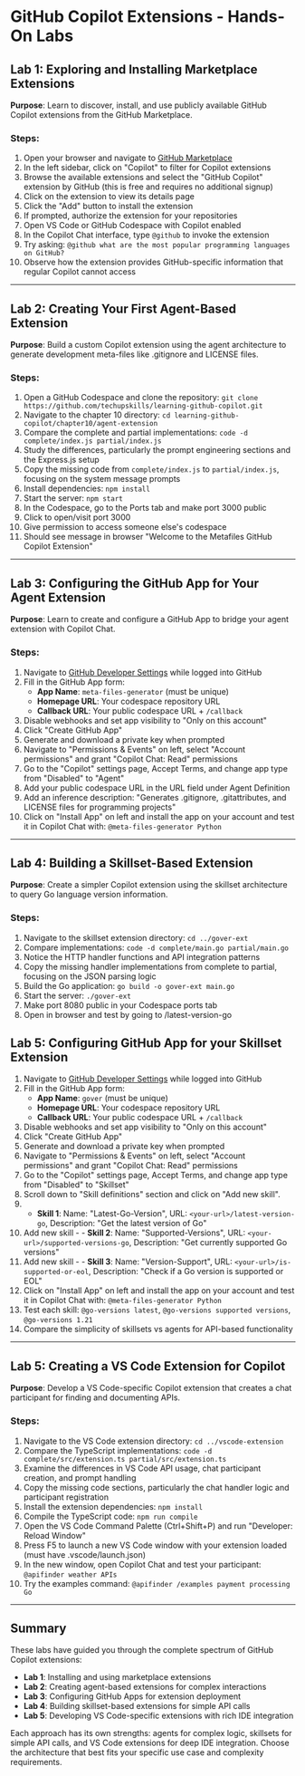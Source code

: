 # GitHub Copilot Extensions - Hands-On Labs

## Lab 1: Exploring and Installing Marketplace Extensions

**Purpose**: Learn to discover, install, and use publicly available GitHub Copilot extensions from the GitHub Marketplace.

### Steps:
1. Open your browser and navigate to [GitHub Marketplace](https://github.com/marketplace)
2. In the left sidebar, click on "Copilot" to filter for Copilot extensions
3. Browse the available extensions and select the "GitHub Copilot" extension by GitHub (this is free and requires no additional signup)
4. Click on the extension to view its details page
5. Click the "Add" button to install the extension
6. If prompted, authorize the extension for your repositories
7. Open VS Code or GitHub Codespace with Copilot enabled
8. In the Copilot Chat interface, type `@github` to invoke the extension
9. Try asking: `@github what are the most popular programming languages on GitHub?`
10. Observe how the extension provides GitHub-specific information that regular Copilot cannot access

---

## Lab 2: Creating Your First Agent-Based Extension

**Purpose**: Build a custom Copilot extension using the agent architecture to generate development meta-files like .gitignore and LICENSE files.

### Steps:
1. Open a GitHub Codespace and clone the repository: `git clone https://github.com/techupskills/learning-github-copilot.git`
2. Navigate to the chapter 10 directory: `cd learning-github-copilot/chapter10/agent-extension`
3. Compare the complete and partial implementations: `code -d complete/index.js partial/index.js`
4. Study the differences, particularly the prompt engineering sections and the Express.js setup
5. Copy the missing code from `complete/index.js` to `partial/index.js`, focusing on the system message prompts
6. Install dependencies: `npm install`
7. Start the server: `npm start`
8. In the Codespace, go to the Ports tab and make port 3000 public
9. Click to open/visit port 3000
10. Give permission to access someone else's codespace
11. Should see message in browser "Welcome to the Metafiles GitHub Copilot Extension"

---

## Lab 3: Configuring the GitHub App for Your Agent Extension

**Purpose**: Learn to create and configure a GitHub App to bridge your agent extension with Copilot Chat.

### Steps:
1. Navigate to [GitHub Developer Settings](https://github.com/settings/apps/new) while logged into GitHub
2. Fill in the GitHub App form:
   - **App Name**: `meta-files-generator` (must be unique)
   - **Homepage URL**: Your codespace repository URL
   - **Callback URL**: Your public codespace URL + `/callback`
3. Disable webhooks and set app visibility to "Only on this account"
4. Click "Create GitHub App"
5. Generate and download a private key when prompted
6. Navigate to "Permissions & Events" on left, select "Account permissions" and grant "Copilot Chat: Read" permissions
7. Go to the "Copilot" settings page, Accept Terms, and change app type from "Disabled" to "Agent"
8. Add your public codespace URL in the URL field under Agent Definition
9. Add an inference description: "Generates .gitignore, .gitattributes, and LICENSE files for programming projects"
10. Click on "Install App" on left and install the app on your account and test it in Copilot Chat with: `@meta-files-generator Python`

---

## Lab 4: Building a Skillset-Based Extension

**Purpose**: Create a simpler Copilot extension using the skillset architecture to query Go language version information.

### Steps:
1. Navigate to the skillset extension directory: `cd ../gover-ext`
2. Compare implementations: `code -d complete/main.go partial/main.go`
3. Notice the HTTP handler functions and API integration patterns
4. Copy the missing handler implementations from complete to partial, focusing on the JSON parsing logic
5. Build the Go application: `go build -o gover-ext main.go`
6. Start the server: `./gover-ext`
7. Make port 8080 public in your Codespace ports tab
8. Open in browser and test by going to <your-url>/latest-version-go

## Lab 5: Configuring GitHub App for your Skillset Extension
1. Navigate to [GitHub Developer Settings](https://github.com/settings/apps/new) while logged into GitHub
2. Fill in the GitHub App form:
   - **App Name**: `gover` (must be unique)
   - **Homepage URL**: Your codespace repository URL
   - **Callback URL**: Your public codespace URL + `/callback`
3. Disable webhooks and set app visibility to "Only on this account"
4. Click "Create GitHub App"
5. Generate and download a private key when prompted
6. Navigate to "Permissions & Events" on left, select "Account permissions" and grant "Copilot Chat: Read" permissions
7. Go to the "Copilot" settings page, Accept Terms, and change app type from "Disabled" to "Skillset"
8. Scroll down to "Skill definitions" section and click on "Add new skill".
9.   - **Skill 1**: Name: "Latest-Go-Version", URL: `<your-url>/latest-version-go`, Description: "Get the latest version of Go"
10. Add new skill - - **Skill 2**: Name: "Supported-Versions", URL: `<your-url>/supported-versions-go`, Description: "Get currently supported Go versions"
11. Add new skill -     - **Skill 3**: Name: "Version-Support", URL: `<your-url>/is-supported-or-eol`, Description: "Check if a Go version is supported or EOL"
12. Click on "Install App" on left and install the app on your account and test it in Copilot Chat with: `@meta-files-generator Python`
13. Test each skill: `@go-versions latest`, `@go-versions supported versions`, `@go-versions 1.21`
14. Compare the simplicity of skillsets vs agents for API-based functionality

---

## Lab 5: Creating a VS Code Extension for Copilot

**Purpose**: Develop a VS Code-specific Copilot extension that creates a chat participant for finding and documenting APIs.

### Steps:
1. Navigate to the VS Code extension directory: `cd ../vscode-extension`
2. Compare the TypeScript implementations: `code -d complete/src/extension.ts partial/src/extension.ts`
3. Examine the differences in VS Code API usage, chat participant creation, and prompt handling
4. Copy the missing code sections, particularly the chat handler logic and participant registration
5. Install the extension dependencies: `npm install`
6. Compile the TypeScript code: `npm run compile`
7. Open the VS Code Command Palette (Ctrl+Shift+P) and run "Developer: Reload Window"
8. Press F5 to launch a new VS Code window with your extension loaded (must have .vscode/launch.json)
9. In the new window, open Copilot Chat and test your participant: `@apifinder weather APIs`
10. Try the examples command: `@apifinder /examples payment processing Go`

---

## Summary

These labs have guided you through the complete spectrum of GitHub Copilot extensions:

- **Lab 1**: Installing and using marketplace extensions
- **Lab 2**: Creating agent-based extensions for complex interactions
- **Lab 3**: Configuring GitHub Apps for extension deployment
- **Lab 4**: Building skillset-based extensions for simple API calls
- **Lab 5**: Developing VS Code-specific extensions with rich IDE integration

Each approach has its own strengths: agents for complex logic, skillsets for simple API calls, and VS Code extensions for deep IDE integration. Choose the architecture that best fits your specific use case and complexity requirements.
